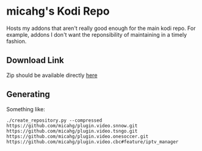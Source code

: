 # micahg's Kodi Repo

Hosts my addons that aren't really good enough for the main kodi repo. For
example, addons I don't want the reponsibility of maintaining in a timely
fashion.

## Download Link

Zip should be available directly [here](https://raw.githubusercontent.com/micahg/repo.micahg/master/repo.micahg.zip)

## Generating

Something like:

```
./create_repository.py --compressed https://github.com/micahg/plugin.video.snnow.git https://github.com/micahg/plugin.video.tsngo.git https://github.com/micahg/plugin.video.onesoccer.git https://github.com/micahg/plugin.video.cbc#feature/iptv_manager
```
